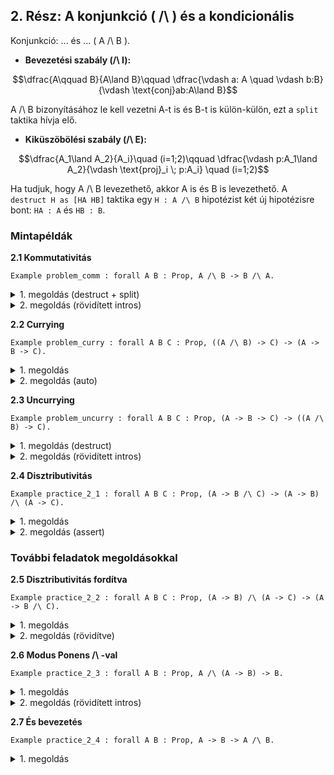 ## 2. Rész: A konjunkció ( /\ ) és a kondicionális

Konjunkció: ... és ... ( A /\ B ).

* **Bevezetési szabály (/\ I):**

$$\dfrac{A\qquad B}{A\land B}\qquad \dfrac{\vdash a: A \quad \vdash b:B}{\vdash \text{conj}ab:A\land B}$$

A /\ B bizonyításához le kell vezetni A-t is és B-t is külön-külön, ezt a `split` taktika hívja elő.

* **Kiküszöbölési szabály (/\ E):**

$$\dfrac{A_1\land A_2}{A_i}\quad (i=1;2)\qquad \dfrac{\vdash p:A_1\land A_2}{\vdash \text{proj}_i \; p:A_i} \quad (i=1;2)$$

Ha tudjuk, hogy A /\ B levezethető, akkor A is és B is levezethető. A `destruct H as [HA HB]` taktika egy `H : A /\ B` hipotézist két új hipotézisre bont: `HA : A` és `HB : B`.

### Mintapéldák

**2.1 Kommutativitás**

````coq
Example problem_comm : forall A B : Prop, A /\ B -> B /\ A.
````

<details>
<summary>1. megoldás (destruct + split)</summary>

````coq
Proof.
  intros A B H.
  destruct H as [HA HB].
  split.
  - exact HB. (*az indentelés célra fókuszál*)
  - exact HA.
Qed.
````

Magyarázat: Először destruct-tal szétszedjük az A /\ B feltételt. Utána split-tel kettébontjuk a B /\ A célt. Az első alcél (B) megegyezik HB-vel, a második (A) pedig HA-val.

</details>

<details>
<summary>2. megoldás (rövidített intros)</summary>

````coq
Proof.
  intros A B [HA HB].
  split.
  - assumption.
  - assumption.
Qed.
````

Magyarázat: Az intros is képes destruálni. Az intros [HA HB] egyből szétszedi a következő bevezetendő /\ típusú hipotézist.

</details>

**2.2 Currying**

````coq
Example problem_curry : forall A B C : Prop, ((A /\ B) -> C) -> (A -> B -> C).
````

<details>
<summary>1. megoldás</summary>

````coq
Proof.
  intros A B C H H_A H_B.
  apply H.
  split.
  - exact H_A.
  - exact H_B.
Qed.
````

Magyarázat: A cél C, amihez a H feltétel (A /\ B)-t kér. Ezt a split segítségével, H_A-ból és H_B-ből rakjuk össze.

</details>
<details>
<summary>2. megoldás (auto)</summary>

````coq
Proof.
  auto. (* ezt az AI csinálta, majd lesz tanukságosabb :D *)
Qed.
````

</details>

**2.3 Uncurrying**

````coq
Example problem_uncurry : forall A B C : Prop, (A -> B -> C) -> ((A /\ B) -> C).
````

<details>
<summary>1. megoldás (destruct)</summary>

````coq
Proof.
  intros A B C H H_AB.
  destruct H_AB as [HA HB].
  apply H.
  - exact HA.
  - exact HB.
Qed.
````

Magyarázat: A H : A -> B -> C feltétel alkalmazásához két argumentum kell: egy A és egy B. Ezeket a destruct H_AB segítségével nyerjük ki.

</details>
<details>
<summary>2. megoldás (rövidített intros)</summary>

````coq
Proof.
  intros A B C H [HA HB].
  apply H.
  - assumption.
  - assumption.
Qed.
````
</details>

**2.4 Disztributivitás**
````coq
Example practice_2_1 : forall A B C : Prop, (A -> B /\ C) -> (A -> B) /\ (A -> C).
````
<details>
<summary>1. megoldás</summary>
````coq
Proof.
  intros A B C H.
  split.
  - intros HA.
    apply H in HA.
    destruct HA as [HB HC].
    exact HB.
  - intros HA.
    apply H in HA.
    destruct HA as [HB HC].
    exact HC.
Qed.
````
</details>
<details>
<summary>2. megoldás (assert)</summary>
````coq
Proof.
  intros A B C H.
  split.
  - intros HA.
    assert (K : B /\ C).
    { apply H. exact HA. } (* assert után illik fókuszálni zárójellel*)
    destruct K as [HB HC].
    exact HB.
  - intros HA.
    assert (K : B /\ C).
    { apply H; assumption. }
    destruct K; assumption.
Qed.
````
</details>

### További feladatok megoldásokkal

**2.5 Disztributivitás fordítva**
````coq
Example practice_2_2 : forall A B C : Prop, (A -> B) /\ (A -> C) -> (A -> B /\ C).
````
<details>
<summary>1. megoldás</summary>

````coq
Proof.
  intros A B C H.
  destruct H as [H_AB H_AC].
  intros HA.
  split.
  - apply H_AB. exact HA.
  - apply H_AC. exact HA.
Qed.
````

</details>
<details>
<summary>2. megoldás (rövidítve)</summary>

````coq
Proof.
  intros A B C [H_AB H_AC] HA.
  split.
  - apply H_AB; assumption.
  - apply H_AC; assumption.
Qed.
````
  
</details>

**2.6 Modus Ponens /\ -val**

````coq
Example practice_2_3 : forall A B : Prop, A /\ (A -> B) -> B.
````

<details>
<summary>1. megoldás</summary>

  ````coq
Proof.
  intros A B H.
  destruct H as [HA H_AB].
  apply H_AB.
  exact HA.
Qed.
````

</details>
<details>
<summary>2. megoldás (rövidített intros)</summary>
````coq
Proof.
  intros A B [HA H_AB].
  apply H_AB; assumption.
Qed.
````
  
</details>

**2.7 És bevezetés**

````coq
Example practice_2_4 : forall A B : Prop, A -> B -> A /\ B.
````

<details>
<summary>1. megoldás</summary>
  
````coq
Proof.
  intros A B HA HB.
  split.
  - exact HA.
  - exact HB.
Qed.
````
  
</details>
